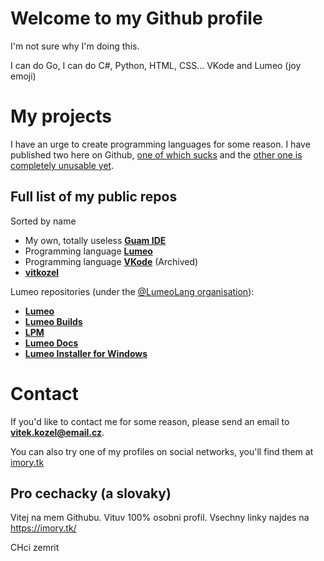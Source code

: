 # Welcome to my Github profile

I'm not sure why I'm doing this.

I can do Go, I can do C#, Python, HTML, CSS... VKode and Lumeo (joy emoji)

# My projects

I have an urge to create programming languages for some reason. I have published two here on Github, [one of which sucks](https://github.com/vitkozel/VKode) and the [other one is completely unusable yet](https://github.com/vitkozel/Lumeo).

## Full list of my public repos

Sorted by name

* My own, totally useless **[Guam IDE](https://github.com/vitkozel/Guam-IDE)**
* Programming language **[Lumeo](https://github.com/vitkozel/Lumeo)**
* Programming language **[VKode](https://github.com/vitkozel/VKode)** (Archived)
* **[vitkozel](https://github.com/vitkozel/vitkozel)**


Lumeo repositories (under the [@LumeoLang organisation](https://github.com/LumeoLang/)):
* **[Lumeo](https://github.com/LumeoLang/Lumeo)**
* **[Lumeo Builds](https://github.com/LumeoLang/Builds)**
* **[LPM](https://github.com/LumeoLang/LPM)**
* **[Lumeo Docs](https://github.com/LumeoLang/Docs)**
* **[Lumeo Installer for Windows](https://github.com/LumeoLang/WinInstaller)**

# Contact

If you'd like to contact me for some reason, please send an email to **vitek.kozel@email.cz**.

You can also try one of my profiles on social networks, you'll find them at [imory.tk](http://imory.tk)

## Pro cechacky (a slovaky)
Vitej na mem Githubu. Vituv 100% osobni profil. Vsechny linky najdes na 
https://imory.tk/

CHci zemrit
